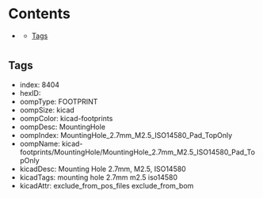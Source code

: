 



Contents
========

* [](#)
	* [Tags](#tags)

# 

## Tags

- index: 8404
- hexID: 
- oompType: FOOTPRINT
- oompSize: kicad
- oompColor: kicad-footprints
- oompDesc: MountingHole
- oompIndex: MountingHole_2.7mm_M2.5_ISO14580_Pad_TopOnly
- oompName: kicad-footprints/MountingHole/MountingHole_2.7mm_M2.5_ISO14580_Pad_TopOnly
- kicadDesc: Mounting Hole 2.7mm, M2.5, ISO14580
- kicadTags: mounting hole 2.7mm m2.5 iso14580
- kicadAttr: exclude_from_pos_files exclude_from_bom
